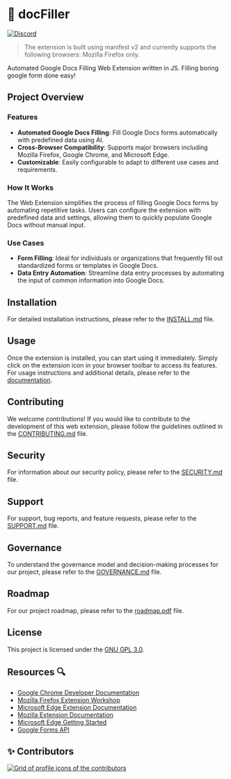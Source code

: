 # 🚀 docFiller

[![Discord](https://img.shields.io/discord/1129752670287184022?logo=discord)](https://discord.gg/aExAhPd64X)

> The extension is built using manifest v2 and currently supports the following browsers: Mozilla Firefox only.

Automated Google Docs Filling Web Extension written in JS. Filling boring google form done easy! 

## Project Overview

### Features
- **Automated Google Docs Filling**: Fill Google Docs forms automatically with predefined data using AI.
- **Cross-Browser Compatibility**: Supports major browsers including Mozilla Firefox, Google Chrome, and Microsoft Edge.
- **Customizable**: Easily configurable to adapt to different use cases and requirements.

### How It Works
The Web Extension simplifies the process of filling Google Docs forms by automating repetitive tasks. Users can configure the extension with predefined data and settings, allowing them to quickly populate Google Docs without manual input.

### Use Cases
- **Form Filling**: Ideal for individuals or organizations that frequently fill out standardized forms or templates in Google Docs.
- **Data Entry Automation**: Streamline data entry processes by automating the input of common information into Google Docs.

## Installation

For detailed installation instructions, please refer to the [INSTALL.md](docs/INSTALL.md) file.

## Usage

Once the extension is installed, you can start using it immediately. Simply click on the extension icon in your browser toolbar to access its features. For usage instructions and additional details, please refer to the [documentation](docs).

## Contributing

We welcome contributions! If you would like to contribute to the development of this web extension, please follow the guidelines outlined in the [CONTRIBUTING.md](docs/CONTRIBUTING.md) file.

## Security

For information about our security policy, please refer to the [SECURITY.md](docs/SECURITY.md) file.

## Support

For support, bug reports, and feature requests, please refer to the [SUPPORT.md](docs/SUPPORT.md) file.

## Governance

To understand the governance model and decision-making processes for our project, please refer to the [GOVERNANCE.md](docs/GOVERNANCE.md) file.

## Roadmap

For our project roadmap, please refer to the [roadmap.pdf](docs/roadmap.pdf) file.

## License

This project is licensed under the [GNU GPL 3.0](LICENSE).

## Resources 🔍

- [Google Chrome Developer Documentation](https://developer.chrome.com/docs/extensions/)
- [Mozilla Firefox Extension Workshop](https://extensionworkshop.com/)
- [Microsoft Edge Extension Documentation](https://docs.microsoft.com/en-us/microsoft-edge/extensions-chromium/)
- [Mozilla Extension Documentation](https://developer.mozilla.org/en-US/docs/Mozilla/Add-ons/WebExtensions)
- [Microsoft Edge Getting Started](https://learn.microsoft.com/en-us/microsoft-edge/extensions-chromium/)
- [Google Forms API](https://developers.google.com/forms/api/guides)

## ✨ Contributors

<a href="https://github.com/rootCircle/docFiller/graphs/contributors">
  <img alt="Grid of profile icons of the contributors" src="https://contrib.rocks/image?repo=rootCircle/docFiller" />
</a>
<!--  https://contrib.rocks -->
